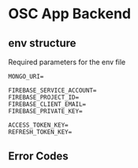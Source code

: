 # OSC App Backend

## env structure

Required parameters for the env file
```
MONGO_URI=

FIREBASE_SERVICE_ACCOUNT=
FIREBASE_PROJECT_ID=
FIREBASE_CLIENT_EMAIL=
FIREBASE_PRIVATE_KEY=

ACCESS_TOKEN_KEY=
REFRESH_TOKEN_KEY=
```

## Error Codes